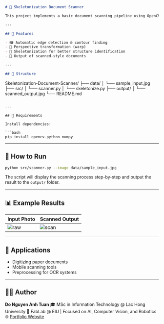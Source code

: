 ```markdown
# 🧾 Skeletonization Document Scanner

This project implements a basic document scanning pipeline using OpenCV and image skeletonization techniques. It processes input images (e.g., photos of paper documents) and transforms them into clean, top-down scanned versions.

---

## 📌 Features

- 🖼️ Automatic edge detection & contour finding
- 📐 Perspective transformation (warp)
- 🧠 Skeletonization for better structure identification
- 🧾 Output of scanned-style documents

---

## 📂 Structure

```

Skeletonization-Document-Scanner/
├── data/
│   └── sample\_input.jpg
├── src/
│   └── scanner.py
│   └── skeletonize.py
├── output/
│   └── scanned\_output.jpg
└── README.md

````

---

## 🔧 Requirements

Install dependencies:

```bash
pip install opencv-python numpy
````

---

## 🚀 How to Run

```bash
python src/scanner.py --image data/sample_input.jpg
```

The script will display the scanning process step-by-step and output the result to the `output/` folder.

---

## 📊 Example Results

| Input Photo            | Scanned Output           |
| ---------------------- | ------------------------ |
| ![raw](docs/input.jpg) | ![scan](docs/output.jpg) |

---

## 🧠 Applications

* Digitizing paper documents
* Mobile scanning tools
* Preprocessing for OCR systems

---

## 👨‍💻 Author

**Do Nguyen Anh Tuan**
🎓 MSc in Information Technology @ Lac Hong University
🏢 FabLab @ EIU | Focused on AI, Computer Vision, and Robotics
🌐 [Portfolio Website](https://donguyenanhtuan.github.io/AnhTuan-Portfolio)



